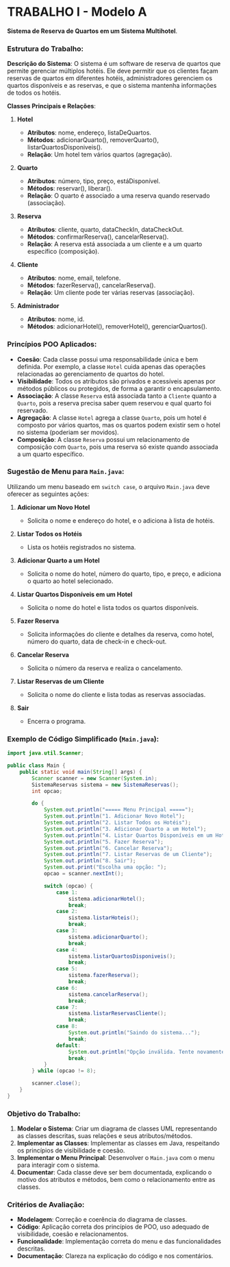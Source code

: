 # TRABALHO I - Modelo A

**Sistema de Reserva de Quartos em um Sistema Multihotel**. 

### Estrutura do Trabalho:

**Descrição do Sistema**:
O sistema é um software de reserva de quartos que permite gerenciar múltiplos hotéis. Ele deve permitir que os clientes façam reservas de quartos em diferentes hotéis, administradores gerenciem os quartos disponíveis e as reservas, e que o sistema mantenha informações de todos os hotéis. 

**Classes Principais e Relações**:

1. **Hotel**
   - **Atributos**: nome, endereço, listaDeQuartos.
   - **Métodos**: adicionarQuarto(), removerQuarto(), listarQuartosDisponiveis().
   - **Relação**: Um hotel tem vários quartos (agregação).

2. **Quarto**
   - **Atributos**: número, tipo, preço, estáDisponível.
   - **Métodos**: reservar(), liberar().
   - **Relação**: O quarto é associado a uma reserva quando reservado (associação).

3. **Reserva**
   - **Atributos**: cliente, quarto, dataCheckIn, dataCheckOut.
   - **Métodos**: confirmarReserva(), cancelarReserva().
   - **Relação**: A reserva está associada a um cliente e a um quarto específico (composição).

4. **Cliente**
   - **Atributos**: nome, email, telefone.
   - **Métodos**: fazerReserva(), cancelarReserva().
   - **Relação**: Um cliente pode ter várias reservas (associação).

5. **Administrador**
   - **Atributos**: nome, id.
   - **Métodos**: adicionarHotel(), removerHotel(), gerenciarQuartos().

### Princípios POO Aplicados:

- **Coesão**: Cada classe possui uma responsabilidade única e bem definida. Por exemplo, a classe `Hotel` cuida apenas das operações relacionadas ao gerenciamento de quartos do hotel.
- **Visibilidade**: Todos os atributos são privados e acessíveis apenas por métodos públicos ou protegidos, de forma a garantir o encapsulamento.
- **Associação**: A classe `Reserva` está associada tanto a `Cliente` quanto a `Quarto`, pois a reserva precisa saber quem reservou e qual quarto foi reservado.
- **Agregação**: A classe `Hotel` agrega a classe `Quarto`, pois um hotel é composto por vários quartos, mas os quartos podem existir sem o hotel no sistema (poderiam ser movidos).
- **Composição**: A classe `Reserva` possui um relacionamento de composição com `Quarto`, pois uma reserva só existe quando associada a um quarto específico.

### Sugestão de Menu para `Main.java`:

Utilizando um menu baseado em `switch case`, o arquivo `Main.java` deve oferecer as seguintes ações:

1. **Adicionar um Novo Hotel**
   - Solicita o nome e endereço do hotel, e o adiciona à lista de hotéis.

2. **Listar Todos os Hotéis**
   - Lista os hotéis registrados no sistema.

3. **Adicionar Quarto a um Hotel**
   - Solicita o nome do hotel, número do quarto, tipo, e preço, e adiciona o quarto ao hotel selecionado.

4. **Listar Quartos Disponíveis em um Hotel**
   - Solicita o nome do hotel e lista todos os quartos disponíveis.

5. **Fazer Reserva**
   - Solicita informações do cliente e detalhes da reserva, como hotel, número do quarto, data de check-in e check-out.

6. **Cancelar Reserva**
   - Solicita o número da reserva e realiza o cancelamento.

7. **Listar Reservas de um Cliente**
   - Solicita o nome do cliente e lista todas as reservas associadas.

8. **Sair**
   - Encerra o programa.

### Exemplo de Código Simplificado (`Main.java`):

```java
import java.util.Scanner;

public class Main {
    public static void main(String[] args) {
        Scanner scanner = new Scanner(System.in);
        SistemaReservas sistema = new SistemaReservas();
        int opcao;

        do {
            System.out.println("===== Menu Principal =====");
            System.out.println("1. Adicionar Novo Hotel");
            System.out.println("2. Listar Todos os Hotéis");
            System.out.println("3. Adicionar Quarto a um Hotel");
            System.out.println("4. Listar Quartos Disponíveis em um Hotel");
            System.out.println("5. Fazer Reserva");
            System.out.println("6. Cancelar Reserva");
            System.out.println("7. Listar Reservas de um Cliente");
            System.out.println("8. Sair");
            System.out.print("Escolha uma opção: ");
            opcao = scanner.nextInt();

            switch (opcao) {
                case 1:
                    sistema.adicionarHotel();
                    break;
                case 2:
                    sistema.listarHoteis();
                    break;
                case 3:
                    sistema.adicionarQuarto();
                    break;
                case 4:
                    sistema.listarQuartosDisponiveis();
                    break;
                case 5:
                    sistema.fazerReserva();
                    break;
                case 6:
                    sistema.cancelarReserva();
                    break;
                case 7:
                    sistema.listarReservasCliente();
                    break;
                case 8:
                    System.out.println("Saindo do sistema...");
                    break;
                default:
                    System.out.println("Opção inválida. Tente novamente.");
                    break;
            }
        } while (opcao != 8);

        scanner.close();
    }
}
```

### Objetivo do Trabalho:

1. **Modelar o Sistema**: Criar um diagrama de classes UML representando as classes descritas, suas relações e seus atributos/métodos.
2. **Implementar as Classes**: Implementar as classes em Java, respeitando os princípios de visibilidade e coesão.
3. **Implementar o Menu Principal**: Desenvolver o `Main.java` com o menu para interagir com o sistema.
4. **Documentar**: Cada classe deve ser bem documentada, explicando o motivo dos atributos e métodos, bem como o relacionamento entre as classes.

### Critérios de Avaliação:

- **Modelagem**: Correção e coerência do diagrama de classes.
- **Código**: Aplicação correta dos princípios de POO, uso adequado de visibilidade, coesão e relacionamentos.
- **Funcionalidade**: Implementação correta do menu e das funcionalidades descritas.
- **Documentação**: Clareza na explicação do código e nos comentários. 
